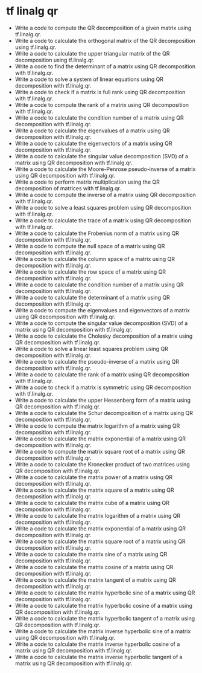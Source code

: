 # tf linalg qr

- Write a code to compute the QR decomposition of a given matrix using tf.linalg.qr.
- Write a code to calculate the orthogonal matrix of the QR decomposition using tf.linalg.qr.
- Write a code to calculate the upper triangular matrix of the QR decomposition using tf.linalg.qr.
- Write a code to find the determinant of a matrix using QR decomposition with tf.linalg.qr.
- Write a code to solve a system of linear equations using QR decomposition with tf.linalg.qr.
- Write a code to check if a matrix is full rank using QR decomposition with tf.linalg.qr.
- Write a code to compute the rank of a matrix using QR decomposition with tf.linalg.qr.
- Write a code to calculate the condition number of a matrix using QR decomposition with tf.linalg.qr.
- Write a code to calculate the eigenvalues of a matrix using QR decomposition with tf.linalg.qr.
- Write a code to calculate the eigenvectors of a matrix using QR decomposition with tf.linalg.qr.
- Write a code to calculate the singular value decomposition (SVD) of a matrix using QR decomposition with tf.linalg.qr.
- Write a code to calculate the Moore-Penrose pseudo-inverse of a matrix using QR decomposition with tf.linalg.qr.
- Write a code to perform matrix multiplication using the QR decomposition of matrices with tf.linalg.qr.
- Write a code to compute the inverse of a matrix using QR decomposition with tf.linalg.qr.
- Write a code to solve a least squares problem using QR decomposition with tf.linalg.qr.
- Write a code to calculate the trace of a matrix using QR decomposition with tf.linalg.qr.
- Write a code to calculate the Frobenius norm of a matrix using QR decomposition with tf.linalg.qr.
- Write a code to compute the null space of a matrix using QR decomposition with tf.linalg.qr.
- Write a code to calculate the column space of a matrix using QR decomposition with tf.linalg.qr.
- Write a code to calculate the row space of a matrix using QR decomposition with tf.linalg.qr.
- Write a code to calculate the condition number of a matrix using QR decomposition with tf.linalg.qr.
- Write a code to calculate the determinant of a matrix using QR decomposition with tf.linalg.qr.
- Write a code to compute the eigenvalues and eigenvectors of a matrix using QR decomposition with tf.linalg.qr.
- Write a code to compute the singular value decomposition (SVD) of a matrix using QR decomposition with tf.linalg.qr.
- Write a code to calculate the Cholesky decomposition of a matrix using QR decomposition with tf.linalg.qr.
- Write a code to solve a linear least squares problem using QR decomposition with tf.linalg.qr.
- Write a code to calculate the pseudo-inverse of a matrix using QR decomposition with tf.linalg.qr.
- Write a code to calculate the rank of a matrix using QR decomposition with tf.linalg.qr.
- Write a code to check if a matrix is symmetric using QR decomposition with tf.linalg.qr.
- Write a code to calculate the upper Hessenberg form of a matrix using QR decomposition with tf.linalg.qr.
- Write a code to calculate the Schur decomposition of a matrix using QR decomposition with tf.linalg.qr.
- Write a code to compute the matrix logarithm of a matrix using QR decomposition with tf.linalg.qr.
- Write a code to calculate the matrix exponential of a matrix using QR decomposition with tf.linalg.qr.
- Write a code to compute the matrix square root of a matrix using QR decomposition with tf.linalg.qr.
- Write a code to calculate the Kronecker product of two matrices using QR decomposition with tf.linalg.qr.
- Write a code to calculate the matrix power of a matrix using QR decomposition with tf.linalg.qr.
- Write a code to calculate the matrix square of a matrix using QR decomposition with tf.linalg.qr.
- Write a code to calculate the matrix cube of a matrix using QR decomposition with tf.linalg.qr.
- Write a code to calculate the matrix logarithm of a matrix using QR decomposition with tf.linalg.qr.
- Write a code to calculate the matrix exponential of a matrix using QR decomposition with tf.linalg.qr.
- Write a code to calculate the matrix square root of a matrix using QR decomposition with tf.linalg.qr.
- Write a code to calculate the matrix sine of a matrix using QR decomposition with tf.linalg.qr.
- Write a code to calculate the matrix cosine of a matrix using QR decomposition with tf.linalg.qr.
- Write a code to calculate the matrix tangent of a matrix using QR decomposition with tf.linalg.qr.
- Write a code to calculate the matrix hyperbolic sine of a matrix using QR decomposition with tf.linalg.qr.
- Write a code to calculate the matrix hyperbolic cosine of a matrix using QR decomposition with tf.linalg.qr.
- Write a code to calculate the matrix hyperbolic tangent of a matrix using QR decomposition with tf.linalg.qr.
- Write a code to calculate the matrix inverse hyperbolic sine of a matrix using QR decomposition with tf.linalg.qr.
- Write a code to calculate the matrix inverse hyperbolic cosine of a matrix using QR decomposition with tf.linalg.qr.
- Write a code to calculate the matrix inverse hyperbolic tangent of a matrix using QR decomposition with tf.linalg.qr.